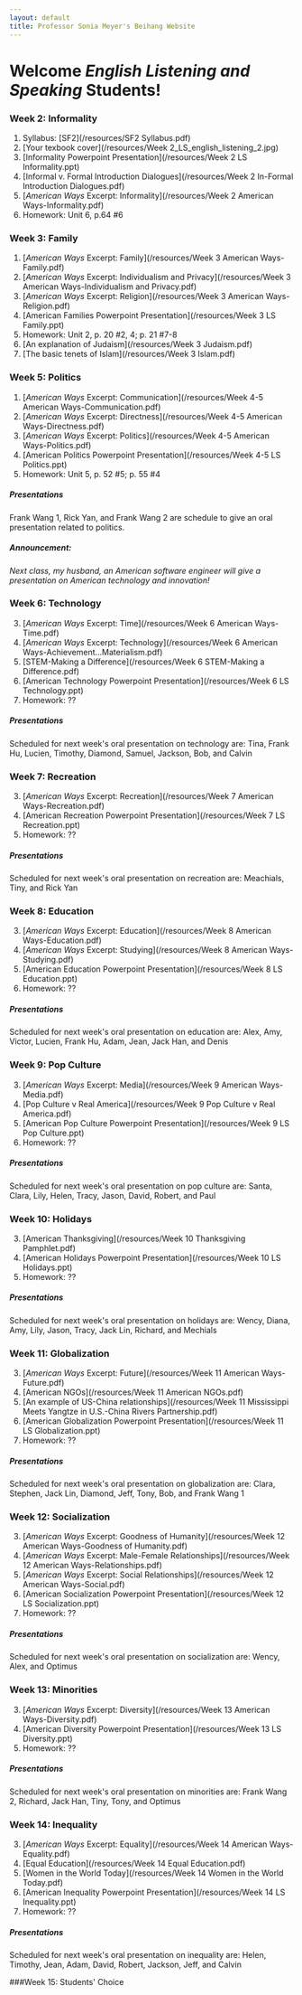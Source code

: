 ```yaml
---
layout: default
title: Professor Sonia Meyer's Beihang Website
---
```


# Welcome *English Listening and Speaking* Students!

<div class="week" id="week-2" markdown="1">

### Week 2: Informality

1. Syllabus: [SF2](/resources/SF2 Syllabus.pdf)
2. [Your texbook cover](/resources/Week 2_LS_english_listening_2.jpg)
3. [Informality Powerpoint Presentation](/resources/Week 2 LS Informality.ppt)
4. [Informal v. Formal Introduction Dialogues](/resources/Week 2 In-Formal Introduction Dialogues.pdf)
5. [*American Ways* Excerpt: Informality](/resources/Week 2 American Ways-Informality.pdf)
6. Homework: Unit 6, p.64 #6

</div>

<div class="week" id="week-3" markdown="1">

### Week 3: Family

1. [*American Ways* Excerpt: Family](/resources/Week 3 American Ways-Family.pdf)
2. [*American Ways* Excerpt: Individualism and Privacy](/resources/Week 3 American Ways-Individualism and Privacy.pdf)
3. [*American Ways* Excerpt: Religion](/resources/Week 3 American Ways-Religion.pdf)
3. [American Families Powerpoint Presentation](/resources/Week 3 LS Family.ppt)
4. Homework: Unit 2, p. 20 #2, 4; p. 21 #7-8
5. [An explanation of Judaism](/resources/Week 3 Judaism.pdf)
6. [The basic tenets of Islam](/resources/Week 3 Islam.pdf)

</div>

<div class="week" id="week-4and5" markdown="1">

### Week 5: Politics

1. [*American Ways* Excerpt: Communication](/resources/Week 4-5 American Ways-Communication.pdf)
2. [*American Ways* Excerpt: Directness](/resources/Week 4-5 American Ways-Directness.pdf)
3. [*American Ways* Excerpt: Politics](/resources/Week 4-5 American Ways-Politics.pdf)
4. [American Politics Powerpoint Presentation](/resources/Week 4-5 LS Politics.ppt)
5. Homework: Unit 5, p. 52 #5; p. 55 #4

##### Presentations

Frank Wang 1, Rick Yan, and Frank Wang 2 are schedule to give an oral presentation related to politics.

##### Announcement:

_Next class, my husband, an American software engineer will give a presentation on American technology and innovation!_

</div>

<div class="week" id="week-6" markdown="1">

### Week 6: Technology

3. [*American Ways* Excerpt: Time](/resources/Week 6 American Ways-Time.pdf)
3. [*American Ways* Excerpt: Technology](/resources/Week 6 American Ways-Achievement…Materialism.pdf)
3. [STEM-Making a Difference](/resources/Week 6 STEM-Making a Difference.pdf)
4. [American Technology Powerpoint Presentation](/resources/Week 6 LS Technology.ppt)
5. Homework: ??

##### Presentations

Scheduled for next week's oral presentation on technology are: Tina, Frank Hu, Lucien, Timothy, Diamond, Samuel, Jackson, Bob, and Calvin

</div>

<div class="week" id="week-7" markdown="1">

### Week 7: Recreation

3. [*American Ways* Excerpt: Recreation](/resources/Week 7 American Ways-Recreation.pdf)
4. [American Recreation Powerpoint Presentation](/resources/Week 7 LS Recreation.ppt)
5. Homework: ??

##### Presentations

Scheduled for next week's oral presentation on recreation are: Meachials, Tiny, and Rick Yan

</div>

<div class="week" id="week-8" markdown="1">

### Week 8: Education

3. [*American Ways* Excerpt: Education](/resources/Week 8 American Ways-Education.pdf)
3. [*American Ways* Excerpt: Studying](/resources/Week 8 American Ways-Studying.pdf)
4. [American Education Powerpoint Presentation](/resources/Week 8 LS Education.ppt)
5. Homework: ??

##### Presentations

Scheduled for next week's oral presentation on education are: Alex, Amy, Victor, Lucien, Frank Hu, Adam, Jean, Jack Han, and Denis

</div>

<div class="week" id="week-9" markdown="1">

### Week 9: Pop Culture
3. [*American Ways* Excerpt: Media](/resources/Week 9 American Ways-Media.pdf)
3. [Pop Culture v Real America](/resources/Week 9 Pop Culture v Real America.pdf)
4. [American Pop Culture Powerpoint Presentation](/resources/Week 9 LS Pop Culture.ppt)
5. Homework: ??

##### Presentations

Scheduled for next week's oral presentation on pop culture are: Santa, Clara, Lily, Helen, Tracy, Jason, David, Robert, and Paul

</div>

<div class="week" id="week-10" markdown="1">

### Week 10: Holidays
3. [American Thanksgiving](/resources/Week 10 Thanksgiving Pamphlet.pdf)
4. [American Holidays Powerpoint Presentation](/resources/Week 10 LS Holidays.ppt)
5. Homework: ??

##### Presentations

Scheduled for next week's oral presentation on holidays are: Wency, Diana, Amy, Lily, Jason, Tracy, Jack Lin, Richard, and Mechials

</div>

<div class="week" id="week-11" markdown="1">

### Week 11: Globalization
3. [*American Ways* Excerpt: Future](/resources/Week 11 American Ways-Future.pdf)
4. [American NGOs](/resources/Week 11 American NGOs.pdf)
3. [An example of US-China relationships](/resources/Week 11 Mississippi Meets Yangtze in U.S.-China Rivers Partnership.pdf)
4. [American Globalization Powerpoint Presentation](/resources/Week 11 LS Globalization.ppt)
5. Homework: ??

##### Presentations

Scheduled for next week's oral presentation on globalization are: Clara, Stephen, Jack Lin, Diamond, Jeff, Tony, Bob, and Frank Wang 1

</div>

<div class="week" id="week-12" markdown="1">

### Week 12: Socialization
3. [*American Ways* Excerpt: Goodness of Humanity](/resources/Week 12 American Ways-Goodness of Humanity.pdf)
3. [*American Ways* Excerpt: Male-Female Relationships](/resources/Week 12 American Ways-Relationships.pdf)
3. [*American Ways* Excerpt: Social Relationships](/resources/Week 12 American Ways-Social.pdf)
4. [American Socialization Powerpoint Presentation](/resources/Week 12 LS Socialization.ppt)
5. Homework: ??

##### Presentations

Scheduled for next week's oral presentation on socialization are: Wency, Alex, and Optimus

</div>

<div class="week" id="week-13" markdown="1">

### Week 13: Minorities
3. [*American Ways* Excerpt: Diversity](/resources/Week 13 American Ways-Diversity.pdf)
4. [American Diversity Powerpoint Presentation](/resources/Week 13 LS Diversity.ppt)
5. Homework: ??

##### Presentations

Scheduled for next week's oral presentation on minorities are: Frank Wang 2, Richard, Jack Han, Tiny, Tony, and Optimus

</div>

<div class="week" id="week-14" markdown="1">

### Week 14: Inequality
3. [*American Ways* Excerpt: Equality](/resources/Week 14 American Ways-Equality.pdf)
4. [Equal Education](/resources/Week 14 Equal Education.pdf)
4. [Women in the World Today](/resources/Week 14 Women in the World Today.pdf)
4. [American Inequality Powerpoint Presentation](/resources/Week 14 LS Inequality.ppt)
5. Homework: ??

##### Presentations

Scheduled for next week's oral presentation on inequality are: Helen, Timothy, Jean, Adam, David, Robert, Jackson, Jeff, and Calvin

</div>

<div class="week" id="week-15" markdown="1">

###Week 15: Students' Choice

</div>